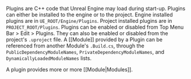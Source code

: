 Plugins are C++ code that Unreal Engine may load during start-up.
Plugins can either be installed to the engine or to the project.
Engine installed plugins are in `UE_ROOT/Engine/Plugins`.
Project installed plugins are in `PROJECT_ROOT/Plugins`.
Plugins can be enabled or disabled from Top Menu Bar > Edit > Plugins.
They can also be enabled or disabled from the project's `.uproject` file.
A [[Module]] provided by a Plugin can be referenced from another Module's `.Build.cs`,
through the `PublicDependencyModuleNames`, `PrivateDependencyModuleNames`, and `DynamicallyLoadedModuleNames` lists.

A plugin provides more or more [[Module|Modules]].